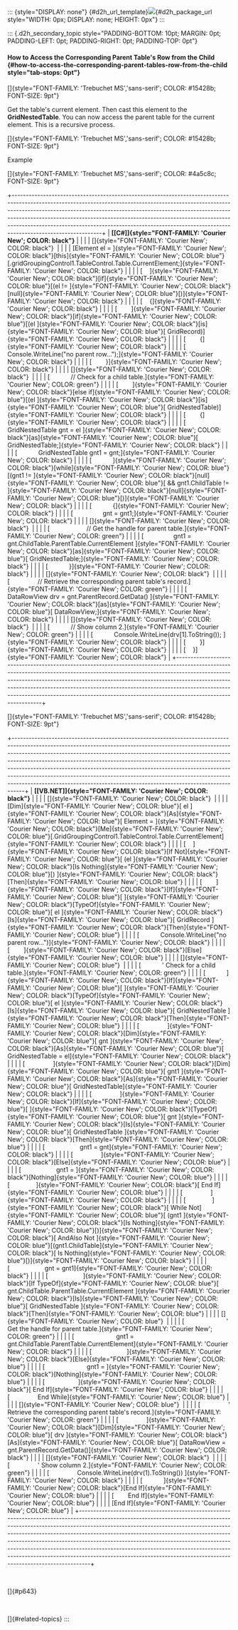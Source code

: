 ::: {style="DISPLAY: none"}
[](ms-xhelp:///?Id=d2h_url_template){#d2h_url_template}![](!package_url!){#d2h_package_url style="WIDTH: 0px; DISPLAY: none; HEIGHT: 0px"}
:::

::: {.d2h_secondary_topic style="PADDING-BOTTOM: 10pt; MARGIN: 0pt; PADDING-LEFT: 0pt; PADDING-RIGHT: 0pt; PADDING-TOP: 0pt"}
#### How to Access the Corresponding Parent Table\'s Row from the Child {#how-to-access-the-corresponding-parent-tables-row-from-the-child style="tab-stops: 0pt"}

[]{style="FONT-FAMILY: 'Trebuchet MS','sans-serif'; COLOR: #15428b; FONT-SIZE: 9pt"} 

Get the table\'s current element. Then cast this element to the **GridNestedTable**. You can now access the parent table for the current element. This is a recursive process.

[]{style="FONT-FAMILY: 'Trebuchet MS','sans-serif'; COLOR: #15428b; FONT-SIZE: 9pt"} 

Example

[]{style="FONT-FAMILY: 'Trebuchet MS','sans-serif'; COLOR: #4a5c8c; FONT-SIZE: 9pt"} 

+-------------------------------------------------------------------------------------------------------------------------------------------------------------------------------------------------------------------------------------------------------------------------------------------------------------------------------------------------------------------------------------------------------------------------------------+
| **[\[C#\]]{style="FONT-FAMILY: 'Courier New'; COLOR: black"}**                                                                                                                                                                                                                                                                                                                                                                      |
|                                                                                                                                                                                                                                                                                                                                                                                                                                     |
| []{style="FONT-FAMILY: 'Courier New'; COLOR: black"}                                                                                                                                                                                                                                                                                                                                                                                |
|                                                                                                                                                                                                                                                                                                                                                                                                                                     |
| [Element el = ]{style="FONT-FAMILY: 'Courier New'; COLOR: black"}[this]{style="FONT-FAMILY: 'Courier New'; COLOR: blue"}[.gridGroupingControl1.TableControl.Table.CurrentElement;]{style="FONT-FAMILY: 'Courier New'; COLOR: black"}                                                                                                                                                                                                |
|                                                                                                                                                                                                                                                                                                                                                                                                                                     |
| [    ]{style="FONT-FAMILY: 'Courier New'; COLOR: black"}[if]{style="FONT-FAMILY: 'Courier New'; COLOR: blue"}[(el != ]{style="FONT-FAMILY: 'Courier New'; COLOR: black"}[null]{style="FONT-FAMILY: 'Courier New'; COLOR: blue"}[)]{style="FONT-FAMILY: 'Courier New'; COLOR: black"}                                                                                                                                                |
|                                                                                                                                                                                                                                                                                                                                                                                                                                     |
| [    {]{style="FONT-FAMILY: 'Courier New'; COLOR: black"}                                                                                                                                                                                                                                                                                                                                                                           |
|                                                                                                                                                                                                                                                                                                                                                                                                                                     |
| [        ]{style="FONT-FAMILY: 'Courier New'; COLOR: black"}[if]{style="FONT-FAMILY: 'Courier New'; COLOR: blue"}[(el ]{style="FONT-FAMILY: 'Courier New'; COLOR: black"}[is]{style="FONT-FAMILY: 'Courier New'; COLOR: blue"}[ GridRecord)]{style="FONT-FAMILY: 'Courier New'; COLOR: black"}                                                                                                                                      |
|                                                                                                                                                                                                                                                                                                                                                                                                                                     |
| [        {]{style="FONT-FAMILY: 'Courier New'; COLOR: black"}                                                                                                                                                                                                                                                                                                                                                                       |
|                                                                                                                                                                                                                                                                                                                                                                                                                                     |
| [            Console.WriteLine(\"no parent row\...\");]{style="FONT-FAMILY: 'Courier New'; COLOR: black"}                                                                                                                                                                                                                                                                                                                           |
|                                                                                                                                                                                                                                                                                                                                                                                                                                     |
| [        }]{style="FONT-FAMILY: 'Courier New'; COLOR: black"}                                                                                                                                                                                                                                                                                                                                                                       |
|                                                                                                                                                                                                                                                                                                                                                                                                                                     |
| []{style="FONT-FAMILY: 'Courier New'; COLOR: black"}                                                                                                                                                                                                                                                                                                                                                                                |
|                                                                                                                                                                                                                                                                                                                                                                                                                                     |
| [            // Check for a child table.]{style="FONT-FAMILY: 'Courier New'; COLOR: green"}                                                                                                                                                                                                                                                                                                                                         |
|                                                                                                                                                                                                                                                                                                                                                                                                                                     |
| [        ]{style="FONT-FAMILY: 'Courier New'; COLOR: black"}[else if]{style="FONT-FAMILY: 'Courier New'; COLOR: blue"}[(el ]{style="FONT-FAMILY: 'Courier New'; COLOR: black"}[is]{style="FONT-FAMILY: 'Courier New'; COLOR: blue"}[ GridNestedTable)]{style="FONT-FAMILY: 'Courier New'; COLOR: black"}                                                                                                                            |
|                                                                                                                                                                                                                                                                                                                                                                                                                                     |
| [        {]{style="FONT-FAMILY: 'Courier New'; COLOR: black"}                                                                                                                                                                                                                                                                                                                                                                       |
|                                                                                                                                                                                                                                                                                                                                                                                                                                     |
| [            GridNestedTable gnt = el ]{style="FONT-FAMILY: 'Courier New'; COLOR: black"}[as]{style="FONT-FAMILY: 'Courier New'; COLOR: blue"}[ GridNestedTable;]{style="FONT-FAMILY: 'Courier New'; COLOR: black"}                                                                                                                                                                                                                 |
|                                                                                                                                                                                                                                                                                                                                                                                                                                     |
| [            GridNestedTable gnt1 = gnt;]{style="FONT-FAMILY: 'Courier New'; COLOR: black"}                                                                                                                                                                                                                                                                                                                                         |
|                                                                                                                                                                                                                                                                                                                                                                                                                                     |
| [            ]{style="FONT-FAMILY: 'Courier New'; COLOR: black"}[while]{style="FONT-FAMILY: 'Courier New'; COLOR: blue"}[(gnt1 != ]{style="FONT-FAMILY: 'Courier New'; COLOR: black"}[null]{style="FONT-FAMILY: 'Courier New'; COLOR: blue"}[ && gnt1.ChildTable != ]{style="FONT-FAMILY: 'Courier New'; COLOR: black"}[null]{style="FONT-FAMILY: 'Courier New'; COLOR: blue"}[)]{style="FONT-FAMILY: 'Courier New'; COLOR: black"} |
|                                                                                                                                                                                                                                                                                                                                                                                                                                     |
| [            {]{style="FONT-FAMILY: 'Courier New'; COLOR: black"}                                                                                                                                                                                                                                                                                                                                                                   |
|                                                                                                                                                                                                                                                                                                                                                                                                                                     |
| [                 gnt = gnt1;]{style="FONT-FAMILY: 'Courier New'; COLOR: black"}                                                                                                                                                                                                                                                                                                                                                    |
|                                                                                                                                                                                                                                                                                                                                                                                                                                     |
| []{style="FONT-FAMILY: 'Courier New'; COLOR: black"}                                                                                                                                                                                                                                                                                                                                                                                |
|                                                                                                                                                                                                                                                                                                                                                                                                                                     |
| [                     // Get the handle for parent table.]{style="FONT-FAMILY: 'Courier New'; COLOR: green"}                                                                                                                                                                                                                                                                                                                        |
|                                                                                                                                                                                                                                                                                                                                                                                                                                     |
| [                 gnt1 = gnt.ChildTable.ParentTable.CurrentElement ]{style="FONT-FAMILY: 'Courier New'; COLOR: black"}[as]{style="FONT-FAMILY: 'Courier New'; COLOR: blue"}[ GridNestedTable;]{style="FONT-FAMILY: 'Courier New'; COLOR: black"}                                                                                                                                                                                    |
|                                                                                                                                                                                                                                                                                                                                                                                                                                     |
| [            }]{style="FONT-FAMILY: 'Courier New'; COLOR: black"}                                                                                                                                                                                                                                                                                                                                                                   |
|                                                                                                                                                                                                                                                                                                                                                                                                                                     |
| []{style="FONT-FAMILY: 'Courier New'; COLOR: black"}                                                                                                                                                                                                                                                                                                                                                                                |
|                                                                                                                                                                                                                                                                                                                                                                                                                                     |
| [                // Retrieve the corresponding parent table\'s record.]{style="FONT-FAMILY: 'Courier New'; COLOR: green"}                                                                                                                                                                                                                                                                                                           |
|                                                                                                                                                                                                                                                                                                                                                                                                                                     |
| [            DataRowView drv = gnt.ParentRecord.GetData() ]{style="FONT-FAMILY: 'Courier New'; COLOR: black"}[as]{style="FONT-FAMILY: 'Courier New'; COLOR: blue"}[ DataRowView;]{style="FONT-FAMILY: 'Courier New'; COLOR: black"}                                                                                                                                                                                                 |
|                                                                                                                                                                                                                                                                                                                                                                                                                                     |
| []{style="FONT-FAMILY: 'Courier New'; COLOR: black"}                                                                                                                                                                                                                                                                                                                                                                                |
|                                                                                                                                                                                                                                                                                                                                                                                                                                     |
| [            // Show column 2.]{style="FONT-FAMILY: 'Courier New'; COLOR: green"}                                                                                                                                                                                                                                                                                                                                                   |
|                                                                                                                                                                                                                                                                                                                                                                                                                                     |
| [            Console.WriteLine(drv\[1\].ToString()); ]{style="FONT-FAMILY: 'Courier New'; COLOR: black"}                                                                                                                                                                                                                                                                                                                            |
|                                                                                                                                                                                                                                                                                                                                                                                                                                     |
| [        }]{style="FONT-FAMILY: 'Courier New'; COLOR: black"}                                                                                                                                                                                                                                                                                                                                                                       |
|                                                                                                                                                                                                                                                                                                                                                                                                                                     |
| [    }]{style="FONT-FAMILY: 'Courier New'; COLOR: black"}                                                                                                                                                                                                                                                                                                                                                                           |
+-------------------------------------------------------------------------------------------------------------------------------------------------------------------------------------------------------------------------------------------------------------------------------------------------------------------------------------------------------------------------------------------------------------------------------------+

[]{style="FONT-FAMILY: 'Trebuchet MS','sans-serif'; COLOR: #15428b; FONT-SIZE: 9pt"} 

+----------------------------------------------------------------------------------------------------------------------------------------------------------------------------------------------------------------------------------------------------------------------------------------------------------------------------------------------------------------------------------------------------------------------------------------------------------------------------------------------------------------------------------------------------------------------+
| **[\[VB.NET\]]{style="FONT-FAMILY: 'Courier New'; COLOR: black"}**                                                                                                                                                                                                                                                                                                                                                                                                                                                                                                   |
|                                                                                                                                                                                                                                                                                                                                                                                                                                                                                                                                                                      |
| []{style="FONT-FAMILY: 'Courier New'; COLOR: black"}                                                                                                                                                                                                                                                                                                                                                                                                                                                                                                                 |
|                                                                                                                                                                                                                                                                                                                                                                                                                                                                                                                                                                      |
| [Dim]{style="FONT-FAMILY: 'Courier New'; COLOR: blue"}[ el ]{style="FONT-FAMILY: 'Courier New'; COLOR: black"}[As]{style="FONT-FAMILY: 'Courier New'; COLOR: blue"}[ Element = ]{style="FONT-FAMILY: 'Courier New'; COLOR: black"}[Me]{style="FONT-FAMILY: 'Courier New'; COLOR: blue"}[.GridGroupingControl1.TableControl.Table.CurrentElement]{style="FONT-FAMILY: 'Courier New'; COLOR: black"}                                                                                                                                                                   |
|                                                                                                                                                                                                                                                                                                                                                                                                                                                                                                                                                                      |
| [    ]{style="FONT-FAMILY: 'Courier New'; COLOR: black"}[If Not]{style="FONT-FAMILY: 'Courier New'; COLOR: blue"}[ (el ]{style="FONT-FAMILY: 'Courier New'; COLOR: black"}[Is Nothing]{style="FONT-FAMILY: 'Courier New'; COLOR: blue"}[) ]{style="FONT-FAMILY: 'Courier New'; COLOR: black"}[Then]{style="FONT-FAMILY: 'Courier New'; COLOR: blue"}                                                                                                                                                                                                                 |
|                                                                                                                                                                                                                                                                                                                                                                                                                                                                                                                                                                      |
| [        ]{style="FONT-FAMILY: 'Courier New'; COLOR: black"}[If]{style="FONT-FAMILY: 'Courier New'; COLOR: blue"}[ ]{style="FONT-FAMILY: 'Courier New'; COLOR: black"}[TypeOf]{style="FONT-FAMILY: 'Courier New'; COLOR: blue"}[ el ]{style="FONT-FAMILY: 'Courier New'; COLOR: black"}[Is]{style="FONT-FAMILY: 'Courier New'; COLOR: blue"}[ GridRecord ]{style="FONT-FAMILY: 'Courier New'; COLOR: black"}[Then]{style="FONT-FAMILY: 'Courier New'; COLOR: blue"}                                                                                                  |
|                                                                                                                                                                                                                                                                                                                                                                                                                                                                                                                                                                      |
| [            Console.WriteLine(\"no parent row\...\")]{style="FONT-FAMILY: 'Courier New'; COLOR: black"}                                                                                                                                                                                                                                                                                                                                                                                                                                                             |
|                                                                                                                                                                                                                                                                                                                                                                                                                                                                                                                                                                      |
| [        ]{style="FONT-FAMILY: 'Courier New'; COLOR: black"}[Else]{style="FONT-FAMILY: 'Courier New'; COLOR: blue"}                                                                                                                                                                                                                                                                                                                                                                                                                                                  |
|                                                                                                                                                                                                                                                                                                                                                                                                                                                                                                                                                                      |
| []{style="FONT-FAMILY: 'Courier New'; COLOR: blue"}                                                                                                                                                                                                                                                                                                                                                                                                                                                                                                                  |
|                                                                                                                                                                                                                                                                                                                                                                                                                                                                                                                                                                      |
| [            \' Check for a child table.]{style="FONT-FAMILY: 'Courier New'; COLOR: green"}                                                                                                                                                                                                                                                                                                                                                                                                                                                                          |
|                                                                                                                                                                                                                                                                                                                                                                                                                                                                                                                                                                      |
| [            ]{style="FONT-FAMILY: 'Courier New'; COLOR: black"}[If]{style="FONT-FAMILY: 'Courier New'; COLOR: blue"}[ ]{style="FONT-FAMILY: 'Courier New'; COLOR: black"}[TypeOf]{style="FONT-FAMILY: 'Courier New'; COLOR: blue"}[ el ]{style="FONT-FAMILY: 'Courier New'; COLOR: black"}[Is]{style="FONT-FAMILY: 'Courier New'; COLOR: blue"}[ GridNestedTable ]{style="FONT-FAMILY: 'Courier New'; COLOR: black"}[Then]{style="FONT-FAMILY: 'Courier New'; COLOR: blue"}                                                                                         |
|                                                                                                                                                                                                                                                                                                                                                                                                                                                                                                                                                                      |
| [                ]{style="FONT-FAMILY: 'Courier New'; COLOR: black"}[Dim]{style="FONT-FAMILY: 'Courier New'; COLOR: blue"}[ gnt ]{style="FONT-FAMILY: 'Courier New'; COLOR: black"}[As]{style="FONT-FAMILY: 'Courier New'; COLOR: blue"}[ GridNestedTable = el]{style="FONT-FAMILY: 'Courier New'; COLOR: black"}                                                                                                                                                                                                                                                    |
|                                                                                                                                                                                                                                                                                                                                                                                                                                                                                                                                                                      |
| [                ]{style="FONT-FAMILY: 'Courier New'; COLOR: black"}[Dim]{style="FONT-FAMILY: 'Courier New'; COLOR: blue"}[ gnt1 ]{style="FONT-FAMILY: 'Courier New'; COLOR: black"}[As]{style="FONT-FAMILY: 'Courier New'; COLOR: blue"}[ GridNestedTable]{style="FONT-FAMILY: 'Courier New'; COLOR: black"}                                                                                                                                                                                                                                                        |
|                                                                                                                                                                                                                                                                                                                                                                                                                                                                                                                                                                      |
| [                ]{style="FONT-FAMILY: 'Courier New'; COLOR: black"}[If]{style="FONT-FAMILY: 'Courier New'; COLOR: blue"}[ ]{style="FONT-FAMILY: 'Courier New'; COLOR: black"}[TypeOf]{style="FONT-FAMILY: 'Courier New'; COLOR: blue"}[ gnt ]{style="FONT-FAMILY: 'Courier New'; COLOR: black"}[Is]{style="FONT-FAMILY: 'Courier New'; COLOR: blue"}[ GridNestedTable ]{style="FONT-FAMILY: 'Courier New'; COLOR: black"}[Then]{style="FONT-FAMILY: 'Courier New'; COLOR: blue"}                                                                                    |
|                                                                                                                                                                                                                                                                                                                                                                                                                                                                                                                                                                      |
| [                    gnt1 = gnt]{style="FONT-FAMILY: 'Courier New'; COLOR: black"}                                                                                                                                                                                                                                                                                                                                                                                                                                                                                   |
|                                                                                                                                                                                                                                                                                                                                                                                                                                                                                                                                                                      |
| [                ]{style="FONT-FAMILY: 'Courier New'; COLOR: black"}[Else]{style="FONT-FAMILY: 'Courier New'; COLOR: blue"}                                                                                                                                                                                                                                                                                                                                                                                                                                          |
|                                                                                                                                                                                                                                                                                                                                                                                                                                                                                                                                                                      |
| [                    gnt1 = ]{style="FONT-FAMILY: 'Courier New'; COLOR: black"}[Nothing]{style="FONT-FAMILY: 'Courier New'; COLOR: blue"}                                                                                                                                                                                                                                                                                                                                                                                                                            |
|                                                                                                                                                                                                                                                                                                                                                                                                                                                                                                                                                                      |
| [               ]{style="FONT-FAMILY: 'Courier New'; COLOR: black"}[ End If]{style="FONT-FAMILY: 'Courier New'; COLOR: blue"}                                                                                                                                                                                                                                                                                                                                                                                                                                        |
|                                                                                                                                                                                                                                                                                                                                                                                                                                                                                                                                                                      |
| [                ]{style="FONT-FAMILY: 'Courier New'; COLOR: black"}                                                                                                                                                                                                                                                                                                                                                                                                                                                                                                 |
|                                                                                                                                                                                                                                                                                                                                                                                                                                                                                                                                                                      |
| [               ]{style="FONT-FAMILY: 'Courier New'; COLOR: black"}[ While Not]{style="FONT-FAMILY: 'Courier New'; COLOR: blue"}[ (gnt1 ]{style="FONT-FAMILY: 'Courier New'; COLOR: black"}[Is Nothing]{style="FONT-FAMILY: 'Courier New'; COLOR: blue"}[)]{style="FONT-FAMILY: 'Courier New'; COLOR: black"}[ AndAlso Not ]{style="FONT-FAMILY: 'Courier New'; COLOR: blue"}[(gnt1.ChildTable]{style="FONT-FAMILY: 'Courier New'; COLOR: black"}[ Is Nothing]{style="FONT-FAMILY: 'Courier New'; COLOR: blue"}[)]{style="FONT-FAMILY: 'Courier New'; COLOR: black"} |
|                                                                                                                                                                                                                                                                                                                                                                                                                                                                                                                                                                      |
| [                    gnt = gnt1]{style="FONT-FAMILY: 'Courier New'; COLOR: black"}                                                                                                                                                                                                                                                                                                                                                                                                                                                                                   |
|                                                                                                                                                                                                                                                                                                                                                                                                                                                                                                                                                                      |
| [                    ]{style="FONT-FAMILY: 'Courier New'; COLOR: black"}[If TypeOf]{style="FONT-FAMILY: 'Courier New'; COLOR: blue"}[ gnt.ChildTable.ParentTable.CurrentElement ]{style="FONT-FAMILY: 'Courier New'; COLOR: black"}[Is]{style="FONT-FAMILY: 'Courier New'; COLOR: blue"}[ GridNestedTable ]{style="FONT-FAMILY: 'Courier New'; COLOR: black"}[Then]{style="FONT-FAMILY: 'Courier New'; COLOR: blue"}                                                                                                                                                 |
|                                                                                                                                                                                                                                                                                                                                                                                                                                                                                                                                                                      |
| []{style="FONT-FAMILY: 'Courier New'; COLOR: blue"}                                                                                                                                                                                                                                                                                                                                                                                                                                                                                                                  |
|                                                                                                                                                                                                                                                                                                                                                                                                                                                                                                                                                                      |
| [                        \' Get the handle for parent table.]{style="FONT-FAMILY: 'Courier New'; COLOR: green"}                                                                                                                                                                                                                                                                                                                                                                                                                                                      |
|                                                                                                                                                                                                                                                                                                                                                                                                                                                                                                                                                                      |
| [                        gnt1 = gnt.ChildTable.ParentTable.CurrentElement]{style="FONT-FAMILY: 'Courier New'; COLOR: black"}                                                                                                                                                                                                                                                                                                                                                                                                                                         |
|                                                                                                                                                                                                                                                                                                                                                                                                                                                                                                                                                                      |
| [                    ]{style="FONT-FAMILY: 'Courier New'; COLOR: black"}[Else]{style="FONT-FAMILY: 'Courier New'; COLOR: blue"}                                                                                                                                                                                                                                                                                                                                                                                                                                      |
|                                                                                                                                                                                                                                                                                                                                                                                                                                                                                                                                                                      |
| [                        gnt1 = ]{style="FONT-FAMILY: 'Courier New'; COLOR: black"}[Nothing]{style="FONT-FAMILY: 'Courier New'; COLOR: blue"}                                                                                                                                                                                                                                                                                                                                                                                                                        |
|                                                                                                                                                                                                                                                                                                                                                                                                                                                                                                                                                                      |
| [                   ]{style="FONT-FAMILY: 'Courier New'; COLOR: black"}[ End If]{style="FONT-FAMILY: 'Courier New'; COLOR: blue"}                                                                                                                                                                                                                                                                                                                                                                                                                                    |
|                                                                                                                                                                                                                                                                                                                                                                                                                                                                                                                                                                      |
| [                End While]{style="FONT-FAMILY: 'Courier New'; COLOR: blue"}                                                                                                                                                                                                                                                                                                                                                                                                                                                                                         |
|                                                                                                                                                                                                                                                                                                                                                                                                                                                                                                                                                                      |
| []{style="FONT-FAMILY: 'Courier New'; COLOR: blue"}                                                                                                                                                                                                                                                                                                                                                                                                                                                                                                                  |
|                                                                                                                                                                                                                                                                                                                                                                                                                                                                                                                                                                      |
| [                \' Retrieve the corresponding parent table\'s record.]{style="FONT-FAMILY: 'Courier New'; COLOR: green"}                                                                                                                                                                                                                                                                                                                                                                                                                                            |
|                                                                                                                                                                                                                                                                                                                                                                                                                                                                                                                                                                      |
| [                ]{style="FONT-FAMILY: 'Courier New'; COLOR: black"}[Dim]{style="FONT-FAMILY: 'Courier New'; COLOR: blue"}[ drv ]{style="FONT-FAMILY: 'Courier New'; COLOR: black"}[As]{style="FONT-FAMILY: 'Courier New'; COLOR: blue"}[ DataRowView = gnt.ParentRecord.GetData()]{style="FONT-FAMILY: 'Courier New'; COLOR: black"}                                                                                                                                                                                                                                |
|                                                                                                                                                                                                                                                                                                                                                                                                                                                                                                                                                                      |
| []{style="FONT-FAMILY: 'Courier New'; COLOR: black"}                                                                                                                                                                                                                                                                                                                                                                                                                                                                                                                 |
|                                                                                                                                                                                                                                                                                                                                                                                                                                                                                                                                                                      |
| [                \' Show column 2.]{style="FONT-FAMILY: 'Courier New'; COLOR: green"}                                                                                                                                                                                                                                                                                                                                                                                                                                                                                |
|                                                                                                                                                                                                                                                                                                                                                                                                                                                                                                                                                                      |
| [                Console.WriteLine(drv(1).ToString()) ]{style="FONT-FAMILY: 'Courier New'; COLOR: black"}                                                                                                                                                                                                                                                                                                                                                                                                                                                            |
|                                                                                                                                                                                                                                                                                                                                                                                                                                                                                                                                                                      |
| [            ]{style="FONT-FAMILY: 'Courier New'; COLOR: black"}[End If]{style="FONT-FAMILY: 'Courier New'; COLOR: blue"}                                                                                                                                                                                                                                                                                                                                                                                                                                            |
|                                                                                                                                                                                                                                                                                                                                                                                                                                                                                                                                                                      |
| [        End If]{style="FONT-FAMILY: 'Courier New'; COLOR: blue"}                                                                                                                                                                                                                                                                                                                                                                                                                                                                                                    |
|                                                                                                                                                                                                                                                                                                                                                                                                                                                                                                                                                                      |
| [End If]{style="FONT-FAMILY: 'Courier New'; COLOR: blue"}                                                                                                                                                                                                                                                                                                                                                                                                                                                                                                            |
+----------------------------------------------------------------------------------------------------------------------------------------------------------------------------------------------------------------------------------------------------------------------------------------------------------------------------------------------------------------------------------------------------------------------------------------------------------------------------------------------------------------------------------------------------------------------+

 

[]{#p643} 

 

[]{#related-topics}
:::
